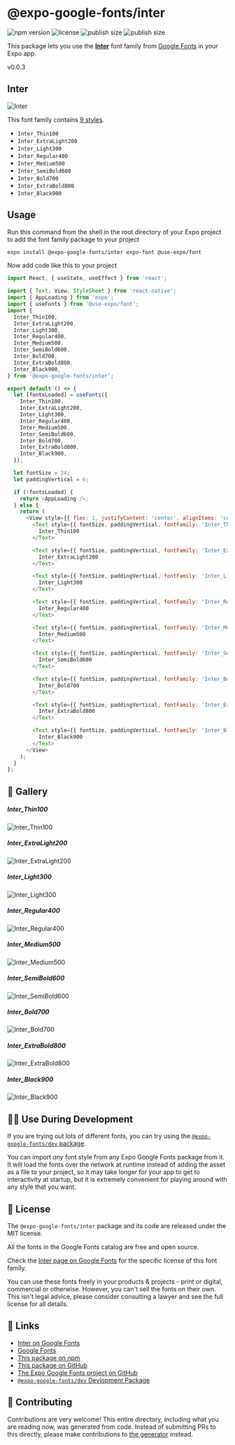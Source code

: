 # @expo-google-fonts/inter

![npm version](https://flat.badgen.net/npm/v/@expo-google-fonts/inter)
![license](https://flat.badgen.net/github/license/expo/google-fonts)
![publish size](https://flat.badgen.net/packagephobia/install/@expo-google-fonts/inter)
![publish size](https://flat.badgen.net/packagephobia/publish/@expo-google-fonts/inter)

This package lets you use the [**Inter**](https://fonts.google.com/specimen/Inter) font family from [Google Fonts](https://fonts.google.com/) in your Expo app.

v0.0.3

## Inter

![Inter](./font-family.png)

This font family contains [9 styles](#-gallery).

- `Inter_Thin100`
- `Inter_ExtraLight200`
- `Inter_Light300`
- `Inter_Regular400`
- `Inter_Medium500`
- `Inter_SemiBold600`
- `Inter_Bold700`
- `Inter_ExtraBold800`
- `Inter_Black900`

## Usage

Run this command from the shell in the root directory of your Expo project to add the font family package to your project
```sh
expo install @expo-google-fonts/inter expo-font @use-expo/font
```

Now add code like this to your project
```js
import React, { useState, useEffect } from 'react';

import { Text, View, StyleSheet } from 'react-native';
import { AppLoading } from 'expo';
import { useFonts } from '@use-expo/font';
import {
  Inter_Thin100,
  Inter_ExtraLight200,
  Inter_Light300,
  Inter_Regular400,
  Inter_Medium500,
  Inter_SemiBold600,
  Inter_Bold700,
  Inter_ExtraBold800,
  Inter_Black900,
} from '@expo-google-fonts/inter';

export default () => {
  let [fontsLoaded] = useFonts({
    Inter_Thin100,
    Inter_ExtraLight200,
    Inter_Light300,
    Inter_Regular400,
    Inter_Medium500,
    Inter_SemiBold600,
    Inter_Bold700,
    Inter_ExtraBold800,
    Inter_Black900,
  });

  let fontSize = 24;
  let paddingVertical = 6;

  if (!fontsLoaded) {
    return <AppLoading />;
  } else {
    return (
      <View style={{ flex: 1, justifyContent: 'center', alignItems: 'center' }}>
        <Text style={{ fontSize, paddingVertical, fontFamily: 'Inter_Thin100' }}>
          Inter_Thin100
        </Text>

        <Text style={{ fontSize, paddingVertical, fontFamily: 'Inter_ExtraLight200' }}>
          Inter_ExtraLight200
        </Text>

        <Text style={{ fontSize, paddingVertical, fontFamily: 'Inter_Light300' }}>
          Inter_Light300
        </Text>

        <Text style={{ fontSize, paddingVertical, fontFamily: 'Inter_Regular400' }}>
          Inter_Regular400
        </Text>

        <Text style={{ fontSize, paddingVertical, fontFamily: 'Inter_Medium500' }}>
          Inter_Medium500
        </Text>

        <Text style={{ fontSize, paddingVertical, fontFamily: 'Inter_SemiBold600' }}>
          Inter_SemiBold600
        </Text>

        <Text style={{ fontSize, paddingVertical, fontFamily: 'Inter_Bold700' }}>
          Inter_Bold700
        </Text>

        <Text style={{ fontSize, paddingVertical, fontFamily: 'Inter_ExtraBold800' }}>
          Inter_ExtraBold800
        </Text>

        <Text style={{ fontSize, paddingVertical, fontFamily: 'Inter_Black900' }}>
          Inter_Black900
        </Text>
      </View>
    );
  }
};

```

## 🔡 Gallery

##### Inter_Thin100
![Inter_Thin100](./897d64cd0dfbeb56e7867aff5fb59519c0a18eaa535b4d4f9d636ac43028afb5.ttf.png)

##### Inter_ExtraLight200
![Inter_ExtraLight200](./a8c528f80a6ad8d07eb0a822ff9763e3286ce1463b1cd881cafbc2d3d9018512.ttf.png)

##### Inter_Light300
![Inter_Light300](./7cedc5ced62f88258ed3781a814ff426d7c63e5ef822bc77e66b393b3316ce86.ttf.png)

##### Inter_Regular400
![Inter_Regular400](./74b0b48ce5240039e1a17c62f24f5abc322d3d77d4bf96efcdad6d637123cc9d.ttf.png)

##### Inter_Medium500
![Inter_Medium500](./177913939a2c83016eaf35b8dcf5b863fcb5d8e86fcb78a14ad753d055d06436.ttf.png)

##### Inter_SemiBold600
![Inter_SemiBold600](./f0a9e5b2bc1eef6c3241a779a62cea7c34b88535d7e586390fdcdf28ab01d673.ttf.png)

##### Inter_Bold700
![Inter_Bold700](./94c9d9a14fc9ae26fd08041b634823238718b745b8a34986ddfb57cf3db367da.ttf.png)

##### Inter_ExtraBold800
![Inter_ExtraBold800](./e5493c1e805b48142688a216308108352fd538721635d7f990c47996dcf8e2c4.ttf.png)

##### Inter_Black900
![Inter_Black900](./a2a712f761390199ddad75da5123d6f97f529f5d6dab247f94ceb954a8fe381e.ttf.png)


## 👩‍💻 Use During Development

If you are trying out lots of different fonts, you can try using the [`@expo-google-fonts/dev` package](https://github.com/expo/google-fonts/tree/master/font-packages/dev#readme).

You can import *any* font style from any Expo Google Fonts package from it. It will load the fonts
over the network at runtime instead of adding the asset as a file to your project, so it may take longer
for your app to get to interactivity at startup, but it is extremely convenient
for playing around with any style that you want.

## 📖 License

The `@expo-google-fonts/inter` package and its code are released under the MIT license.

All the fonts in the Google Fonts catalog are free and open source.

Check the [Inter page on Google Fonts](https://fonts.google.com/specimen/Inter) for the specific license of this font family.

You can use these fonts freely in your products & projects - print or digital, commercial or otherwise. However, you can't sell the fonts on their own. This isn't legal advice, please consider consulting a lawyer and see the full license for all details.

## 🔗 Links

- [Inter on Google Fonts](https://fonts.google.com/specimen/Inter)
- [Google Fonts](https://fonts.google.com/)
- [This package on npm](https://www.npmjs.com/package/@expo-google-fonts/inter)
- [This package on GitHub](https://github.com/expo/google-fonts/tree/master/font-packages/inter)
- [The Expo Google Fonts project on GitHub](https://github.com/expo/google-fonts)
- [`@expo-google-fonts/dev` Devlopment Package](https://github.com/expo/google-fonts/tree/master/font-packages/dev)


## 🤝 Contributing

Contributions are very welcome! This entire directory, including what you are reading now, was generated from code. Instead of submitting PRs to this directly, please make contributions to [the generator](https://github.com/expo/google-fonts/tree/master/packages/generator) instead.
